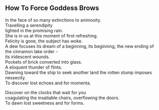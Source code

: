 How To Force Goddess Brows
--------------------------
In the face of so many extinctions to animosity.  
Travelling a serendipity  
lighted in the promising rain.  
She is in us at this moment of first refreshing.  
Felicity is gone, the subject has woke.  
A dew focuses its dream of a beginning, its beginning, the new ending of the cinnamon lake order -  
its iridescent wounds.  
Pockets of brick converted into glass.  
A eloquent thunder of flints.  
Dawning toward the ship to seek another land the rotten stump imposes nessecity.  
To discover lost echoes and for momenta.  
  
Discover on the clocks that wait for you  
coagulating the insatiable chairs, overflowing the doors.  
To dawn lost sweetness and for forms.  
